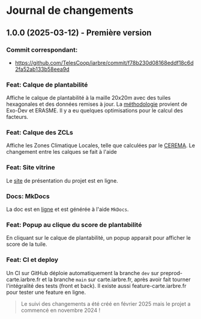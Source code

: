 # Journal de changements

## 1.0.0 (2025-03-12) - Première version

### Commit correspondant:

- https://github.com/TelesCoop/iarbre/commit/f78b230d08168eddf18c6d2fa52ab133b58eea9d

### Feat: Calque de plantabilité

Affiche le calque de plantabilité à la maille 20x20m avec des tuiles hexagonales et des données remises à jour. La [méthodologie](https://www.data.gouv.fr/fr/datasets/cartographie-des-zones-climatiques-locales-lcz-de-83-aires-urbaines-de-plus-de-50-000-habitants-2022/) provient de Exo-Dev et ERASME. Il y a eu quelques optimisations pour le calcul des facteurs.

### Feat: Calque des ZCLs

Affiche les Zones Climatique Locales, telle que calculées par le [CEREMA](https://www.data.gouv.fr/fr/datasets/cartographie-des-zones-climatiques-locales-lcz-de-83-aires-urbaines-de-plus-de-50-000-habitants-2022/).
Le changement entre les calques se fait à l'aide

### Feat: Site vitrine

Le [site](https://iarbre.fr) de présentation du projet est en ligne.

### Docs: MkDocs

La doc est en [ligne](https://docs.iarbre.fr) et est générée à l'aide `MkDocs`.

### Feat: Popup au clique du score de plantabilité

En cliquant sur le calque de plantabilité, un popup apparait pour afficher le score de la tuile.

### Feat: CI et deploy

Un CI sur GitHub déploie automatiquement la branche `dev` sur preprod-carte.iarbre.fr et la branche `main` sur carte.iarbre.fr, après avoir fait tourner l'intégralité des tests (front et back).
Il existe aussi feature-carte.iarbre.fr pour tester une feature en ligne.

> Le suivi des changements a été créé en février 2025 mais le projet a commencé en novembre 2024 !
